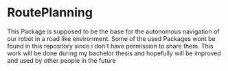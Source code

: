 # RoutePlanning
This Package is supposed to be the base for the autonomous navigation of our robot in a road like environment. Some of the used Packages wont be found in this repository since i don't have permission to share them.
This work will be done during my bachelor thesis and hopefully will be improved and used by other people in the future

